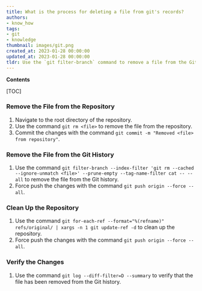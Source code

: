 ```yaml
---
title: What is the process for deleting a file from git's records?
authors:
- know_how
tags:
- git
- knowledge
thumbnail: images/git.png
created_at: 2023-01-28 00:00:00
updated_at: 2023-01-28 00:00:00
tldr: Use the `git filter-branch` command to remove a file from the Git history.
---
```


**Contents**

[TOC]

### Remove the File from the Repository

1. Navigate to the root directory of the repository.
2. Use the command `git rm <file>` to remove the file from the repository.
3. Commit the changes with the command `git commit -m "Removed <file> from repository"`.

### Remove the File from the Git History

1. Use the command `git filter-branch --index-filter 'git rm --cached --ignore-unmatch <file>' --prune-empty --tag-name-filter cat -- --all` to remove the file from the Git history.
2. Force push the changes with the command `git push origin --force --all`.

### Clean Up the Repository

1. Use the command `git for-each-ref --format="%(refname)" refs/original/ | xargs -n 1 git update-ref -d` to clean up the repository.
2. Force push the changes with the command `git push origin --force --all`.

### Verify the Changes

1. Use the command `git log --diff-filter=D --summary` to verify that the file has been removed from the Git history.

